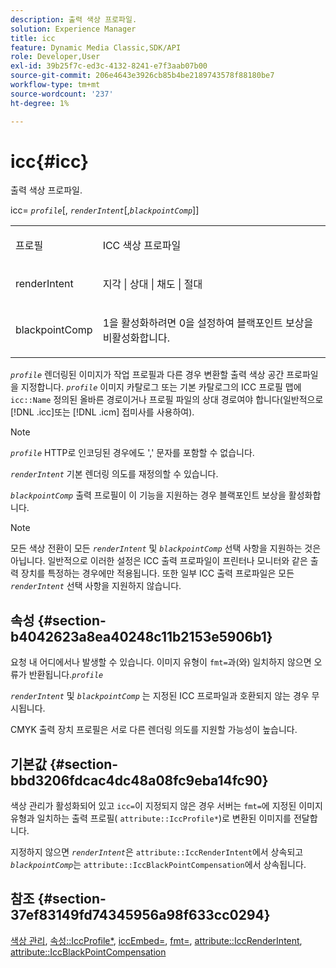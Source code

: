 ```yaml
---
description: 출력 색상 프로파일.
solution: Experience Manager
title: icc
feature: Dynamic Media Classic,SDK/API
role: Developer,User
exl-id: 39b25f7c-ed3c-4132-8241-e7f3aab07b00
source-git-commit: 206e4643e3926cb85b4be2189743578f88180be7
workflow-type: tm+mt
source-wordcount: '237'
ht-degree: 1%

---
```


# icc{#icc}

출력 색상 프로파일.

icc= *`profile`*[, *`renderIntent`*[,*`blackpointComp`*]]

<table id="simpletable_DF1914FD351E4F2BA61372A52F0CFFBF"> 
 <tr class="strow"> 
  <td class="stentry"> <p><span class="codeph"> <span class="varname"> 프로필</span></span> </p></td> 
  <td class="stentry"> <p>ICC 색상 프로파일 </p></td> 
 </tr> 
 <tr class="strow"> 
  <td class="stentry"> <p><span class="codeph"> <span class="varname"> renderIntent  </span> </span> </p></td> 
  <td class="stentry"> <p>지각 | 상대 | 채도 | 절대 </p></td> 
 </tr> 
 <tr class="strow"> 
  <td class="stentry"> <p><span class="codeph"> <span class="varname"> blackpointComp</span> </span> </p></td> 
  <td class="stentry"> <p>1을 활성화하려면 0을 설정하여 블랙포인트 보상을 비활성화합니다. </p></td> 
 </tr> 
</table>

*`profile`* 렌더링된 이미지가 작업 프로필과 다른 경우 변환할 출력 색상 공간 프로파일을 지정합니다. *`profile`* 이미지 카탈로그 또는 기본 카탈로그의 ICC 프로필 맵에  `icc::Name` 정의된 올바른 경로이거나 프로필 파일의 상대 경로여야 합니다(일반적으로  [!DNL .icc]또는  [!DNL .icm] 접미사를 사용하여).

>[!NOTE]
>
>*`profile`* HTTP로 인코딩된 경우에도 &#39;,&#39; 문자를 포함할 수 없습니다.

*`renderIntent`* 기본 렌더링 의도를 재정의할 수 있습니다.

*`blackpointComp`* 출력 프로필이 이 기능을 지원하는 경우 블랙포인트 보상을 활성화합니다.

>[!NOTE]
>
>모든 색상 전환이 모든 *`renderIntent`* 및 *`blackpointComp`* 선택 사항을 지원하는 것은 아닙니다. 일반적으로 이러한 설정은 ICC 출력 프로파일이 프린터나 모니터와 같은 출력 장치를 특정하는 경우에만 적용됩니다. 또한 일부 ICC 출력 프로파일은 모든 *`renderIntent`* 선택 사항을 지원하지 않습니다.

## 속성 {#section-b4042623a8ea40248c11b2153e5906b1}

요청 내 어디에서나 발생할 수 있습니다. 이미지 유형이 `fmt=`과(와) 일치하지 않으면 오류가 반환됩니다.*`profile`*

*`renderIntent`* 및 *`blackpointComp`* 는 지정된 ICC 프로파일과 호환되지 않는 경우 무시됩니다.

CMYK 출력 장치 프로필은 서로 다른 렌더링 의도를 지원할 가능성이 높습니다.

## 기본값 {#section-bbd3206fdcac4dc48a08fc9eba14fc90}

색상 관리가 활성화되어 있고 `icc=`이 지정되지 않은 경우 서버는 `fmt=`에 지정된 이미지 유형과 일치하는 출력 프로필( `attribute::IccProfile*`)로 변환된 이미지를 전달합니다.

지정하지 않으면 *`renderIntent`*&#x200B;은 `attribute::IccRenderIntent`에서 상속되고 *`blackpointComp`*&#x200B;는 `attribute::IccBlackPointCompensation`에서 상속됩니다.

## 참조 {#section-37ef83149fd74345956a98f633cc0294}

[색상 관리](../../../../../ir-api/http-protocol/image-rendering-api-ref/c-ir-http-protocol-ref/c-ir-http-protocol-syntax-and-features/c-ir-color-management.md#concept-7bac7c2c41be42c1b301eae80abe6b8d),  [속성::IccProfile*](../../../../../ir-api/material-cat/image-rendering-api-ref/c-ir-material-catalog/c-ir-attributes-reference/r-ir-iccprofilecmyk.md#reference-55aead2d924847ffbd1be4c46add7127),  [iccEmbed=](../../../../../ir-api/http-protocol/image-rendering-api-ref/c-ir-http-protocol-ref/c-ir-http-protocol-command-reference/r-ir-iccembed.md#reference-47a433138c7c4b29b9b29871b2491a7f),  [fmt=](../../../../../ir-api/http-protocol/image-rendering-api-ref/c-ir-http-protocol-ref/c-ir-http-protocol-command-reference/r-ir-fmt.md#reference-4c743f67d56b47c5b774fcc900ff758c),  [attribute::IccRenderIntent](../../../../../ir-api/material-cat/image-rendering-api-ref/c-ir-material-catalog/c-ir-attributes-reference/r-ir-iccrenderintent.md#reference-3b80b7a4c25545a593c5076f318b5c40),  [attribute::IccBlackPointCompensation](../../../../../ir-api/material-cat/image-rendering-api-ref/c-ir-material-catalog/c-ir-attributes-reference/r-ir-iccblackpointcompensation.md#reference-d939b0cdf6564baaa88deb1059e3b7f0)
